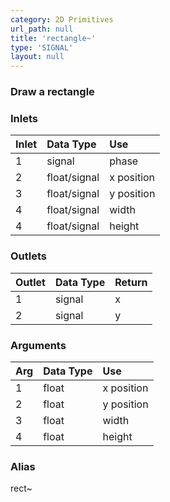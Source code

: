 ```yaml
---
category: 2D Primitives
url_path: null
title: 'rectangle~'
type: 'SIGNAL'
layout: null
---
```


### Draw a rectangle

### Inlets

| Inlet | Data Type    | Use        |
|:------|:-------------|:-----------|
| 1     | signal       | phase      |
| 2     | float/signal | x position |
| 3     | float/signal | y position |
| 4     | float/signal | width      |
| 4     | float/signal | height     |

### Outlets

| Outlet | Data Type | Return |
|:-------|:----------|:-------|
| 1      | signal    | x      |
| 2      | signal    | y      |

### Arguments

| Arg | Data Type | Use        |
|:----|:----------|:-----------|
| 1   | float     | x position |
| 2   | float     | y position |
| 3   | float     | width      |
| 4   | float     | height     |

### Alias 

rect~
